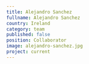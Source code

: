 ```yaml
---
title: Alejandro Sanchez
fullname: Alejandro Sanchez
country: Ireland
category: team
published: false
position: Collaborator
image: alejandro-sanchez.jpg
project: current
---
```

